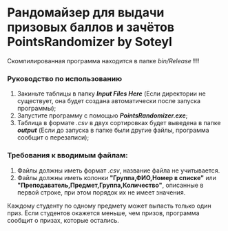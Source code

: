 # Рандомайзер для выдачи призовых баллов и зачётов PointsRandomizer by Soteyl
Скомпилированная программа находится в папке _bin/Release_ **!!!**
### Руководство по использованию
1. Закиньте таблицы в папку **_Input Files Here_** (Если директории не существует, она будет создана автоматически после запуска программы);
2. Запустите программу с помощью **_PointsRandomizer.exe_**;
3. Таблица в формате _.csv_ в двух сортировках будет выведена в папке **_output_** (Если до запуска в папке были другие файлы, программа сообщит о перезаписи);
### Требования к вводимым файлам:
1. Файлы должны иметь формат *_.csv_*, название файла не учитывается.
2. Файлы должны иметь колонки **"Группа,ФИО,Номер в списке"** или **"Преподаватель,Предмет,Группа,Количество"**, описанные в первой строке, при этом порядок их не имеет значения.

Каждому студенту по одному предмету может выпасть только один приз.
Если студентов окажется меньше, чем призов, программа сообщит о призах, которые остались.
